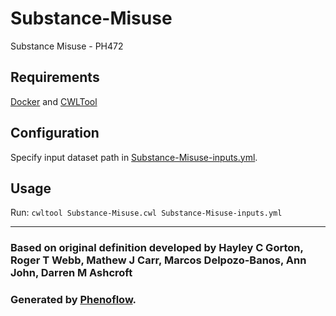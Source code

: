 # Substance-Misuse

Substance Misuse - PH472

## Requirements

[Docker](https://docs.docker.com/install/) and [CWLTool](https://github.com/common-workflow-language/cwltool#install)

## Configuration

Specify input dataset path in [Substance-Misuse-inputs.yml](Substance-Misuse-inputs.yml).

## Usage

Run: `cwltool Substance-Misuse.cwl Substance-Misuse-inputs.yml`

***

### Based on original definition developed by Hayley C Gorton, Roger T Webb, Mathew J Carr, Marcos Delpozo-Banos, Ann John, Darren M Ashcroft
### Generated by [Phenoflow](https://kclhi.org/phenoflow).
